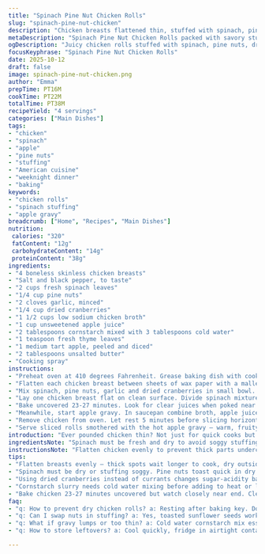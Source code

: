 ```yaml
---
title: "Spinach Pine Nut Chicken Rolls"
slug: "spinach-pine-nut-chicken"
description: "Chicken breasts flattened thin, stuffed with spinach, pine nuts, garlic and dried currants. Rolled tight, baked until juices run clear. Apple gravy thickened gently with cornstarch, flavored with fresh thyme and tender cooked apples, finished with butter. A dance of textures — creamy spinach, crunchy nuts, tart-sweet apples. Tested tweaks; swapped currants for dried cranberries to cut rounder sweetness. Timing shifts plus resting chicken to lock in juices. A practical playbook for avoiding dry poultry and bland sauces. The slight tart apple bite balances richness perfectly. Perfect for a weeknight that demands a little extra but still moves fast."
metaDescription: "Spinach Pine Nut Chicken Rolls packed with savory stuffing, tart apple gravy, toasted nuts, and tender juicy chicken. Techniques to avoid dryness and manage timing."
ogDescription: "Juicy chicken rolls stuffed with spinach, pine nuts, dried cranberries. Apple thyme gravy with tart apples thickened just right. Timing and resting tips inside."
focusKeyphrase: "Spinach Pine Nut Chicken Rolls"
date: 2025-10-12
draft: false
image: spinach-pine-nut-chicken.png
author: "Emma"
prepTime: PT16M
cookTime: PT22M
totalTime: PT38M
recipeYield: "4 servings"
categories: ["Main Dishes"]
tags:
- "chicken"
- "spinach"
- "apple"
- "pine nuts"
- "stuffing"
- "American cuisine"
- "weeknight dinner"
- "baking"
keywords:
- "chicken rolls"
- "spinach stuffing"
- "apple gravy"
breadcrumb: ["Home", "Recipes", "Main Dishes"]
nutrition: 
 calories: "320"
 fatContent: "12g"
 carbohydrateContent: "14g"
 proteinContent: "38g"
ingredients:
- "4 boneless skinless chicken breasts"
- "Salt and black pepper, to taste"
- "2 cups fresh spinach leaves"
- "1/4 cup pine nuts"
- "2 cloves garlic, minced"
- "1/4 cup dried cranberries"
- "1 1/2 cups low sodium chicken broth"
- "1 cup unsweetened apple juice"
- "2 tablespoons cornstarch mixed with 3 tablespoons cold water"
- "1 teaspoon fresh thyme leaves"
- "1 medium tart apple, peeled and diced"
- "2 tablespoons unsalted butter"
- "Cooking spray"
instructions:
- "Preheat oven at 410 degrees Fahrenheit. Grease baking dish with cooking spray."
- "Flatten each chicken breast between sheets of wax paper with a mallet until about quarter inch thick. Season both sides with salt and pepper evenly."
- "Mix spinach, pine nuts, garlic and dried cranberries in small bowl. Stir until combined. Note flavor shift if using cranberries instead of currants — more tart, less subtle."
- "Lay one chicken breast flat on clean surface. Divide spinach mixture evenly among all. Roll chicken tightly lengthwise, folding edges inward to seal stuffing. Place seam side down in dish coated lightly with cooking spray to hold shape."
- "Bake uncovered 23-27 minutes. Look for clear juices when poked near center with a skewer or knife, chicken should be opaque throughout. Avoid rigid overbaking — resting retains moisture."
- "Meanwhile, start apple gravy. In saucepan combine broth, apple juice, cornstarch slurry, thyme leaves, and diced apples. Bring slowly to simmer over medium heat while stirring frequently until thickened and apples soften releasing sweet-tart aroma. Remove from heat, swirl in butter until glossy."
- "Remove chicken from oven. Let rest 5 minutes before slicing horizontally to preserve juices and prevent shredding."
- "Serve sliced rolls smothered with the hot apple gravy — warm, fruity, with a hint of thyme herbal brightness and creamy butter richness."
introduction: "Ever pounded chicken thin? Not just for quick cooks but to get even cooking and tender bites. Flattening tightens fibers making stuffing prep simpler. Ever tossed spinach raw with pine nuts and dried fruit? Works great. Currants add chew, but dried cranberries bring punchier tartness I prefer, especially balanced by that apple gravy. Apple juice mixed with broth, thickened gently — no lumps if you pre-mix cornstarch and cold water. That simmering sound coupled with the soft apple scent means gravy’s ready. Time shifts matter, but watch chicken color and juice clarity more. Resting chicken is a must — 5 minutes seals in moisture. Tried rushing, regretted falling apart and dry bites. Give that roll some rest. Patience pays when serving slices that hold shape and flavor."
ingredientsNote: "Spinach must be fresh and dry to avoid soggy stuffing. Pine nuts toasted briefly in dry pan help release their nuttiness; skip if nut allergies exist, substitute with toasted sunflower seeds or omit for milder texture. Garlic minced fine blends better — prevents sudden pungent bursts. Swap currants for dried cranberries for sharper sweetness or golden raisins for softer notes. Tart apple varieties like Granny Smith work best here for contrast, but softer apples create a sweeter gravy—adjust sweetness as needed. For broth, low sodium is ideal for controlling seasoning. Butter enriches the sauce but can be replaced with olive oil for dairy-free pairs. Keep cornstarch slurry cold before adding to avoid lumps. Cooking spray saves cleanup but olive oil works if preferred for pan greasing and flavor."
instructionsNote: "Flatten chicken evenly to prevent thick parts undercooked. Fold edges carefully when rolling to trap stuffing, seam placement down prevents untangling during baking. During baking keep an eye on juices — clear and no trace of pink means ready. Do not overbake; the meat keeps cooking a bit more when resting. Resting chicken impacts texture drastically — dries without it. For gravy, watch closely once thickening starts; apples should soften but not break apart into mush. Stirring often keeps base smooth and prevents scorching. Using a thermometer mid-cook helps, but I rely on juices and texture. Slicing before rest causes juices to spill and dryness. For busy kitchens, stuffing prep can be done ahead, then bake just before serving — gravy is great even reheated. Slicing chicken horizontally increases surface area soaking up gravy showing off its tangy-sweet contrasts."
tips:
- "Flatten breasts evenly – thick spots wait longer to cook, dry outside while inside stays raw. Use wax paper and mallet for even thickness. Roll tight but don’t rip skin; seam down keeps everything snug during bake. Resting chicken after baking crucial—locks juices, prevents shredding when sliced."
- "Spinach must be dry or stuffing soggy. Pine nuts toast quick in dry pan; releases oils, deepens flavor, but skip for allergies. Toast sunflower seeds as substitute or omit nuts entirely for softer texture. Mince garlic finely so flavor disperses evenly—not one strong burst but lingering warmth."
- "Using dried cranberries instead of currants changes sugar-acidity balance—cranberries pack more tart punch. Watch balancing act with apple gravy sweetness. Tart apples like Granny Smith yield sharp notes; softer apples like Fuji yield sweeter gravy but may need less sugar. Adjust broth salt accordingly."
- "Cornstarch slurry needs cold water mixing before adding to heat or lumps form. Stir slurry into simmering broth and juice slowly to avoid clumps. Frequent stirring while simmering keeps gravy smooth and prevents apples from sticking or turning mushy. Remove pan right as apples soften, still holding shape."
- "Bake chicken 23-27 minutes uncovered but watch closely near end. Clear juices at center is best doneness check. Avoid overbake — meat toughens quickly. Oven temps vary; a thermometer helps if you want precision. Allow at least five minutes resting time after baking, juices redistribute, slices hold better shape and stay moist."
faq:
- "q: How to prevent dry chicken rolls? a: Resting after baking key. Don’t slice hot, juices spill. Watch bake time carefully. Oven uneven? Rotate dish midway. Use juices color; clear means done. Even flattening speeds cooking. Roll seams down traps moisture. Avoid overbaking; chicken cooks after removed."
- "q: Can I swap nuts in stuffing? a: Yes, toasted sunflower seeds work, milder flavor. Almonds chopped also okay but change texture. No nuts? Skip but stuffing loses crunch. Toast nuts quickly in dry pan, smell changes signal done. Add cooling time before mixing with spinach or garlic flavor skews."
- "q: What if gravy lumps or too thin? a: Cold water cornstarch mix essential. Slow stir slurry into hot liquid, never dump. Simmer not boil hard; thickens gradually. Thin gravy? Add small cornstarch slurry again. Too thick? Add broth or juice bit by bit. Stir often; apples release natural pectin, affects thickness."
- "q: How to store leftovers? a: Cool quickly, fridge in airtight container. Lasts 2-3 days. Reheat low heat to keep moist, avoid microwave overheat—dries chicken. Apple gravy rewarm gently, stirring to maintain texture. Freeze separately if possible, saves sauce texture. Label date important to avoid confusion."

---
```


